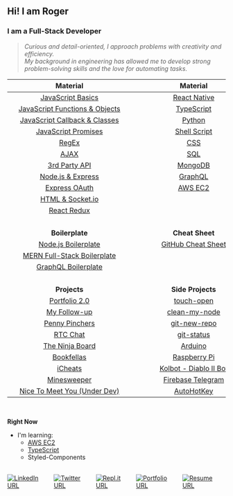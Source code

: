 ## Hi! I am Roger

### I am a Full-Stack Developer

> _<span>Curious and detail-oriented, I approach problems with creativity and efficiency. <br/> My background in engineering has allowed me to develop strong <br/>problem-solving skills and the love for automating tasks.</span>_

|                                                                                                                                                                                        **Material**                                                                                                                                                                                        |                                                                                                                                                                                        **Material**                                                                                                                                                                                        |
| :----------------------------------------------------------------------------------------------------------------------------------------------------------------------------------------------------------------------------------------------------------------------------------------------------------------------------------------------------------------------------------------: | :----------------------------------------------------------------------------------------------------------------------------------------------------------------------------------------------------------------------------------------------------------------------------------------------------------------------------------------------------------------------------------------: |
|                                                                                                                                [JavaScript Basics](https://github.com/Roger-Takeshita/Bootcamp-Software-Engineer/blob/master/W01D02_Intro_JS_Data_Types.md)                                                                                                                                |                                                                                                                                                              [React Native](https://github.com/Roger-Takeshita/React-Native)                                                                                                                                                               |
|                                                                                                                          [JavaScript Functions & Objects](https://github.com/Roger-Takeshita/Bootcamp-Software-Engineer/blob/master/W01D03_Functions_Objects.md)                                                                                                                           |                                                                                                                                                                [TypeScript](https://github.com/Roger-Takeshita/TypeScript)                                                                                                                                                                 |
|                                                                                                                           [JavaScript Callback & Classes](https://github.com/Roger-Takeshita/Bootcamp-Software-Engineer/blob/master/W02D02_Callback_Classes.md)                                                                                                                            |                                                                                                                                                                    [Python](https://github.com/Roger-Takeshita/Python)                                                                                                                                                                     |
|                                                                                                                            [JavaScript Promises](https://github.com/Roger-Takeshita/Bootcamp-Software-Engineer/blob/master/W05D02_JS_Promises_Producing_API.md)                                                                                                                            |                                                                                                                                                              [Shell Script](https://github.com/Roger-Takeshita/Shell-Script)                                                                                                                                                               |
|                                                                                                                                        [RegEx](https://github.com/Roger-Takeshita/Bootcamp-Software-Engineer/blob/master/W06D02_RegExp_Summary.md)                                                                                                                                         |                                                                                                                                                                       [CSS](https://github.com/Roger-Takeshita/CSS)                                                                                                                                                                        |
|                                                                                                                                           [AJAX](https://github.com/Roger-Takeshita/Bootcamp-Software-Engineer/blob/master/W05D04_AJAX_APIs.md)                                                                                                                                            |                                                                                                                                                                       [SQL](https://github.com/Roger-Takeshita/SQL)                                                                                                                                                                        |
|                                                                                                                                [3rd Party API](https://github.com/Roger-Takeshita/Bootcamp-Software-Engineer/blob/master/W05D01_Consuming_3rd_Party_API.md)                                                                                                                                |                                                                                                                                     [MongoDB](https://github.com/Roger-Takeshita/Bootcamp-Software-Engineer/blob/master/W04D03_MongoDB_Cheat_Sheet.md)                                                                                                                                     |
|                                                                                                                              [Node.js & Express](https://github.com/Roger-Takeshita/Bootcamp-Software-Engineer/blob/master/W04D01_Full-Stack_Node_Express.md)                                                                                                                              |                                                                                                                                                                   [GraphQL](https://github.com/Roger-Takeshita/GraphQL)                                                                                                                                                                    |
|                                                                                                                                         [Express OAuth](https://github.com/Roger-Takeshita/Bootcamp-Software-Engineer/blob/master/W05D03_OAuth.md)                                                                                                                                         |                                                                                                                                                                   [AWS EC2](https://github.com/Roger-Takeshita/AWS_EC2)                                                                                                                                                                    |
|                                                                                                                                 [HTML & Socket.io](https://github.com/Roger-Takeshita/Bootcamp-Software-Engineer/blob/master/W05D05_Realtime_Socket.io.md)                                                                                                                                 |                                                                                                                                                                                                                                                                                                                                                                                            |
|                                                                                                                                       [React Redux](https://github.com/Roger-Takeshita/Bootcamp-Software-Engineer/blob/master/W11D04_React_Redux.md)                                                                                                                                       |                                                                                                                                                                                                                                                                                                                                                                                            |
|                                                                                                                                                                                           &nbsp;                                                                                                                                                                                           |                                                                                                                                                                                           &nbsp;                                                                                                                                                                                           |
|                                                                                                                                                                                      **Boilerplate**                                                                                                                                                                                       |                                                                                                                                                                                      **Cheat Sheet**                                                                                                                                                                                       |
|                                                                                                                                                     [Node.js Boilerplate](https://github.com/Roger-Takeshita/Node.js_Boilerplate.git)                                                                                                                                                      |                                                                                                                                                              [GitHub Cheat Sheet](https://github.com/Roger-Takeshita/GitHub)                                                                                                                                                               |
|                                                                                                                                                [MERN Full-Stack Boilerplate](https://github.com/Roger-Takeshita/My-Full-Stack-Boilerplate)                                                                                                                                                 |                                                                                                                                                                                                                                                                                                                                                                                            |
|                                                                                                                                                    [GraphQL Boilerplate](https://github.com/Roger-Takeshita/GraphQL-Prisma-Boilerplate)                                                                                                                                                    |                                                                                                                                                                                                                                                                                                                                                                                            |
| &nbsp;&nbsp;&nbsp;&nbsp;&nbsp;&nbsp;&nbsp;&nbsp;&nbsp;&nbsp;&nbsp;&nbsp;&nbsp;&nbsp;&nbsp;&nbsp;&nbsp;&nbsp;&nbsp;&nbsp;&nbsp;&nbsp;&nbsp;&nbsp;&nbsp;&nbsp;&nbsp;&nbsp;&nbsp;&nbsp;&nbsp;&nbsp;&nbsp;&nbsp;&nbsp;&nbsp;&nbsp;&nbsp;&nbsp;&nbsp;&nbsp;&nbsp;&nbsp;&nbsp;&nbsp;&nbsp;&nbsp;&nbsp;&nbsp;&nbsp;&nbsp;&nbsp;&nbsp;&nbsp;&nbsp;&nbsp;&nbsp;&nbsp;&nbsp;&nbsp;&nbsp;&nbsp;&nbsp; | &nbsp;&nbsp;&nbsp;&nbsp;&nbsp;&nbsp;&nbsp;&nbsp;&nbsp;&nbsp;&nbsp;&nbsp;&nbsp;&nbsp;&nbsp;&nbsp;&nbsp;&nbsp;&nbsp;&nbsp;&nbsp;&nbsp;&nbsp;&nbsp;&nbsp;&nbsp;&nbsp;&nbsp;&nbsp;&nbsp;&nbsp;&nbsp;&nbsp;&nbsp;&nbsp;&nbsp;&nbsp;&nbsp;&nbsp;&nbsp;&nbsp;&nbsp;&nbsp;&nbsp;&nbsp;&nbsp;&nbsp;&nbsp;&nbsp;&nbsp;&nbsp;&nbsp;&nbsp;&nbsp;&nbsp;&nbsp;&nbsp;&nbsp;&nbsp;&nbsp;&nbsp;&nbsp;&nbsp; |
|                                                                                                                                                                                        **Projects**                                                                                                                                                                                        |                                                                                                                                                                                     **Side Projects**                                                                                                                                                                                      |
|                                                                                                                                                             [Portfolio 2.0](https://github.com/Roger-Takeshita/portfolio_2.0)                                                                                                                                                              |                                                                                                                                                  [touch-open](https://github.com/Roger-Takeshita/Shell-Script/blob/master/touch-open.sh)                                                                                                                                                   |
|                                                                                                                                                               [My Follow-up](https://github.com/Roger-Takeshita/MyFollowUp)                                                                                                                                                                |                                                                                                                                               [clean-my-node](https://github.com/Roger-Takeshita/Shell-Script/blob/master/clean-my-node.sh)                                                                                                                                                |
|                                                                                                                                                            [Penny Pinchers](https://github.com/Roger-Takeshita/Penny-Pinchers)                                                                                                                                                             |                                                                                                                                                [git-new-repo](https://github.com/Roger-Takeshita/Shell-Script/blob/master/git-new-repo.sh)                                                                                                                                                 |
|                                                                                                                                                                  [RTC Chat](https://github.com/Roger-Takeshita/Socket.io)                                                                                                                                                                  |                                                                                                                                                  [git-status](https://github.com/Roger-Takeshita/Shell-Script/blob/master/git-status.sh)                                                                                                                                                   |
|                                                                                                                                               [The Ninja Board](https://github.com/Roger-Takeshita/Mintbean_Hackathons_JS_Bootcamp_Olympics)                                                                                                                                               |                                                                                                                                                                   [Arduino](https://github.com/Roger-Takeshita/Arduino)                                                                                                                                                                    |
|                                                                                                                                                                [Bookfellas](https://github.com/Roger-Takeshita/book-fellas)                                                                                                                                                                |                                                                                                                                                              [Raspberry Pi](https://github.com/Roger-Takeshita/Raspberry-Pi)                                                                                                                                                               |
|                                                                                                                                                                   [iCheats](https://github.com/Roger-Takeshita/iCheats)                                                                                                                                                                    |                                                                                                                                                       [Kolbot - Diablo II Bot](https://github.com/Roger-Takeshita/Kolbot-RogerThat)                                                                                                                                                        |
|                                                                                                                                                             [Minesweeper](https://github.com/Roger-Takeshita/game-minesweeper)                                                                                                                                                             |                                                                                                                                                       [Firebase Telegram](https://github.com/Roger-Takeshita/Firebase_Diablo_II_Bot)                                                                                                                                                       |
|                                                                                                                                                        [Nice To Meet You (Under Dev)](https://github.com/Code2Gether/NiceToMeetYou)                                                                                                                                                        |                                                                                                                                                                [AutoHotKey](https://github.com/Roger-Takeshita/AutoHotKey)                                                                                                                                                                 |

<br/>

**Right Now**

- I'm learning:
  - [AWS EC2](https://github.com/Roger-Takeshita/AWS_EC2)
  - [TypeScript](https://github.com/Roger-Takeshita/TypeScript)
  - Styled-Components

<br/>
<div style="display: flex;">
  <a href="https://www.linkedin.com/in/roger-takeshita" target="_blank">
      <img alt="LinkedIn URL" src="https://img.shields.io/badge/-Roger&hyphen;Takeshita-grey?style=flat-square&logo=Linkedin&logoColor=blue">
  </a>
  <a style="margin-left: 5px;" href="https://twitter.com/RogerTakeshita" target="_blank">
      <img alt="Twitter URL" src="https://img.shields.io/badge/-@RogerTakeshita-grey?style=flat-square&logo=Twitter&logoColor=blue">
  </a>
  <a style="margin-left: 5px;" href="https://repl.it/@rogertakeshita" target="_blank">
      <img alt="Repl.it URL" src="https://img.shields.io/badge/-@RogerTakeshita-grey?style=flat-square&logo=Repl.it&logoColor=999999">
  </a>
  <a style="margin-left: 5px;" href="http://rogertakeshita.com" target="_blank">
      <img alt="Portfolio URL" src="https://img.shields.io/badge/-Portfolio-grey?style=flat-square&logo=Safari&logoColor=lightblue">
  </a>
  <a style="margin-left: 5px;" href="https://www.rogertakeshita.com/Resume_-_Roger_Takeshita.pdf" target="_blank">
      <img alt="Resume URL" src="https://img.shields.io/badge/-Resume-grey?style=flat-square&logo=Adobe%20Acrobat%20Reader&logoColor=red">
  </a>
</a>
</div>
